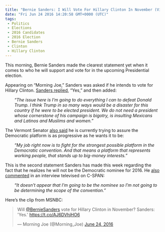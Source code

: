 ```yaml
---
title: "Bernie Sanders: I Will Vote For Hillary Clinton In November (Video)"
date: "Fri Jun 24 2016 14:20:58 GMT+0000 (UTC)"
tags: 
 - Politics
 - Elections
 - 2016 Candidates
 - 2016 Election
 - Bernie Sanders
 - Clinton
 - Hillary Clinton
---
```

<p><!--OffDef--></p><p><!--Ads1--></p><p>This morning, Bernie Sanders made the clearest statement yet when it comes to who he will support and vote for in the upcoming Presidential election.</p><p>Appearing on &#x201C;Morning Joe,&#x201D; Sanders was asked if he intends to vote for Hillary Clinton. <a href="https://twitter.com/Morning_Joe/status/746304930412040192" onclick="__gaTracker(&apos;send&apos;, &apos;event&apos;, &apos;outbound-article&apos;, &apos;https://twitter.com/Morning_Joe/status/746304930412040192&apos;, &apos;Sanders replied&apos;);" target="_blank">Sanders replied</a>, &#x201C;Yes,&#x201D; and then added:</p><p style="padding-left: 30px;"><em>&#x201C;The issue here is I&#x2019;m going to do everything I can to defeat Donald Trump. I think Trump in so many ways would be a disaster for this country if he were to be elected president. We do not need a president whose cornerstone of his campaign is bigotry, is insulting Mexicans and Latinos and Muslims and women.&#x201D;</em></p><p>The Vermont Senator <a href="https://twitter.com/Morning_Joe/status/746304930412040192?ref_src=twsrc%5Etfw" onclick="__gaTracker(&apos;send&apos;, &apos;event&apos;, &apos;outbound-article&apos;, &apos;https://twitter.com/Morning_Joe/status/746304930412040192?ref_src=twsrc%5Etfw&apos;, &apos;also said&apos;);" target="_blank">also said</a> he is currently trying to assure the Democratic platform is as progressive as he wants it to be:</p><p style="padding-left: 30px;"><em>&#x201C;My job right now is to fight for the strongest possible platform in the Democratic convention. And that means a platform that represents working people, that stands up to big-money interests.&#x201D;</em></p><p>This is the second statement Sanders has made this week regarding the fact that he realizes he will not be the Democratic nominee for 2016. He <a href="http://www.liberalamerica.org/2016/06/22/breaking-bernie-sanders-admits-campaign-video/" target="_blank">also commented</a>&#xA0;in an interview televised on C-SPAN:</p><p style="padding-left: 30px;"><em>&#x201C;It doesn&#x2019;t appear that I&#x2019;m going to be the nominee so I&#x2019;m not going to be determining the scope of the convention.&#x201D;</em></p><p>Here&#x2019;s the clip from MSNBC:</p><p><!--Ads2--></p><blockquote class="twitter-tweet" data-width="500"><p lang="en" dir="ltr">Will <a href="https://twitter.com/BernieSanders" onclick="__gaTracker(&apos;send&apos;, &apos;event&apos;, &apos;outbound-article&apos;, &apos;https://twitter.com/BernieSanders&apos;, &apos;@BernieSanders&apos;);">@BernieSanders</a> vote for Hillary Clinton in November? Sanders: &apos;Yes.&apos; <a href="https://t.co/AJ6DVhjHO6" onclick="__gaTracker(&apos;send&apos;, &apos;event&apos;, &apos;outbound-article&apos;, &apos;https://t.co/AJ6DVhjHO6&apos;, &apos;https://t.co/AJ6DVhjHO6&apos;);">https://t.co/AJ6DVhjHO6</a></p>
<p>&#x2014; Morning Joe (@Morning_Joe) <a href="https://twitter.com/Morning_Joe/status/746304930412040192" onclick="__gaTracker(&apos;send&apos;, &apos;event&apos;, &apos;outbound-article&apos;, &apos;https://twitter.com/Morning_Joe/status/746304930412040192&apos;, &apos;June 24, 2016&apos;);">June 24, 2016</a></p></blockquote><p><script async src="//platform.twitter.com/widgets.js" charset="utf-8"></script></p>